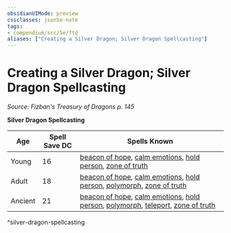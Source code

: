 ```yaml
---
obsidianUIMode: preview
cssclasses: json5e-note
tags:
- compendium/src/5e/ftd
aliases: ["Creating a Silver Dragon; Silver Dragon Spellcasting"]
---
```

# Creating a Silver Dragon; Silver Dragon Spellcasting
*Source: Fizban's Treasury of Dragons p. 145* 

**Silver Dragon Spellcasting**

| Age | Spell Save DC | Spells Known |
|-----|---------------|--------------|
| Young | 16 | [beacon of hope](compendium/spells/beacon-of-hope.md), [calm emotions](compendium/spells/calm-emotions.md), [hold person](compendium/spells/hold-person.md), [zone of truth](compendium/spells/zone-of-truth.md) |
| Adult | 18 | [beacon of hope](compendium/spells/beacon-of-hope.md), [calm emotions](compendium/spells/calm-emotions.md), [hold person](compendium/spells/hold-person.md), [polymorph](compendium/spells/polymorph.md), [zone of truth](compendium/spells/zone-of-truth.md) |
| Ancient | 21 | [beacon of hope](compendium/spells/beacon-of-hope.md), [calm emotions](compendium/spells/calm-emotions.md), [hold person](compendium/spells/hold-person.md), [polymorph](compendium/spells/polymorph.md), [teleport](compendium/spells/teleport.md), [zone of truth](compendium/spells/zone-of-truth.md) |
^silver-dragon-spellcasting